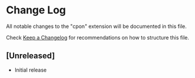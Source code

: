 # Change Log

All notable changes to the "cpon" extension will be documented in this file.

Check [Keep a Changelog](http://keepachangelog.com/) for recommendations on how to structure this file.

## [Unreleased]

- Initial release